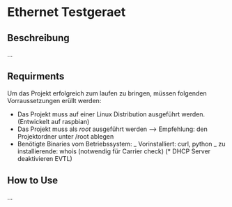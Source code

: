 # Ethernet Testgeraet

## Beschreibung
...

## Requirments
Um das Projekt erfolgreich zum laufen zu bringen, müssen folgenden Vorraussetzungen erüllt werden:
* Das Projekt muss auf einer Linux Distribution ausgeführt werden. (Entwickelt auf raspbian)
* Das Projekt muss als _root_ ausgeführt werden --> Empfehlung: den Projektordner unter /root ablegen
* Benötigte Binaries vom Betriebssystem:
    \_ Vorinstalliert: curl, python 
    \_ zu installierende: whois (notwendig für Carrier check)
(* DHCP Server deaktivieren EVTL)

## How to Use
... 
